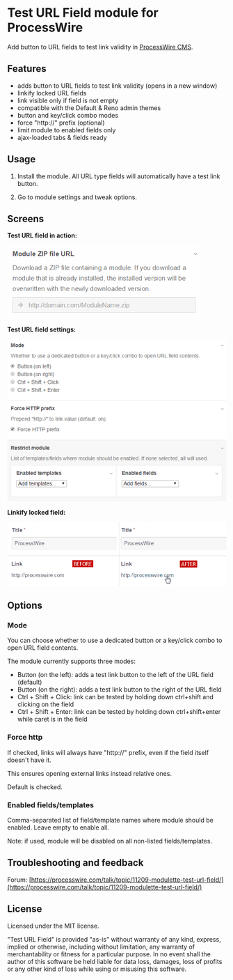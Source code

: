 Test URL Field module for ProcessWire
================

Add button to URL fields to test link validity in [ProcessWire CMS](http://processwire.com/).

## Features

- adds button to URL fields to test link validity (opens in a new window)
- linkify locked URL fields
- link visible only if field is not empty
- compatible with the Default & Reno admin themes
- button and key/click combo modes
- force "http://" prefix (optional)
- limit module to enabled fields only
- ajax-loaded tabs & fields ready


## Usage

1. Install the module. All URL type fields will automatically have a test link button.

1. Go to module settings and tweak options.


## Screens

**Test URL field in action:**

![Test URL field](screens/test-url-field.gif)

**Test URL field settings:**

![Test URL field options](screens/test-url-field-options.png)

**Linkify locked field:**

![Linkify locked field](screens/test-url-field-locked-field.png)


## Options

### Mode

You can choose whether to use a dedicated button or a key/click combo to open URL field contents.

The module currently supports three modes:

- Button (on the left): adds a test link button to the left of the URL field (default)
- Button (on the right): adds a test link button to the right of the URL field
- Ctrl + Shift + Click: link can be tested by holding down ctrl+shift and clicking on the field
- Ctrl + Shift + Enter: link can be tested by holding down ctrl+shift+enter while caret is in the field

### Force http

If checked, links will always have "http://" prefix, even if the field itself doesn't have it.

This ensures opening external links instead relative ones.

Default is checked.

### Enabled fields/templates

Comma-separated list of field/template names where module should be enabled. Leave empty to enable all.

Note: if used, module will be disabled on all non-listed fields/templates.


## Troubleshooting and feedback

Forum: [https://processwire.com/talk/topic/11209-modulette-test-url-field/](https://processwire.com/talk/topic/11209-modulette-test-url-field/)


## License

Licensed under the MIT license.

"Test URL Field" is provided "as-is" without warranty of any kind, express, implied or otherwise, including without limitation, any warranty of merchantability or fitness for a particular purpose. In no event shall the author of this software be held liable for data loss, damages, loss of profits or any other kind of loss while using or misusing this software.
